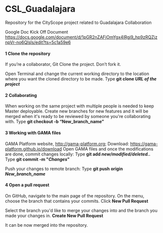 # CSL_Guadalajara
Repository for the CityScope project related to Guadalajara Collaboration

Google Doc Kick Off Document
https://docs.google.com/document/d/1pGR2nZAFjOmYgx4lRgj9_hp9zRQZjznpVr-no6Qlsls/edit?ts=5c1a59e6


#### 1 Clone the repository
If you’re a collaborator, Git Clone the project. Don’t fork it.

Open Terminal and change the current working directory to the location where you want the cloned directory to be made.
    Type **git clone _URL of the project_**

#### 2 Collaborating
When working on the same project with multiple people is needed to keep Master deployable. Create new branches for new features and it will be merged when it's ready to be reviewed by someone you're collaborating with.
    Type **git checkout -b “New_branch_name”**

#### 3 Working with GAMA files
GAMA Platform website, http://gama-platform.org; Download: https://gama-platform.github.io/download
Open GAMA files and once the modifications are done, commit changes locally:
    Type **git add _new/modified/deleted.._**
    Type **git commit -m "_Changes_"**

Push your changes to remote branch:
    Type **git push origin _New_branch_name_**

#### 4 Open a pull request
On GitHub, navigate to the main page of the repository. On the menu, choose the branch that contains your commits.
    Click **New Pull Request**

Select the branch you'd like to merge your changes into and the branch you made your changes in. 
    **Create New Pull Request**

It can be now merged into the repository.




